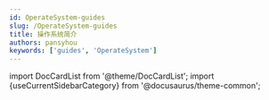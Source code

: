 ```yaml
---
id: OperateSystem-guides
slug: /OperateSystem-guides
title: 操作系统简介
authors: pansyhou
keywords: ['guides', 'OperateSystem']
---
```


import DocCardList from '@theme/DocCardList'; import {useCurrentSidebarCategory} from '@docusaurus/theme-common';

<DocCardList items={useCurrentSidebarCategory().items}/>
